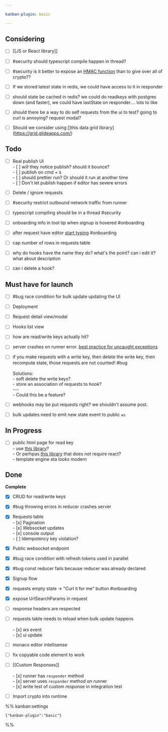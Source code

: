 ```yaml
---

kanban-plugin: basic

---
```


## Considering

- [ ] [[JS or React library]]
- [ ] #security should typescript compile happen in thread?
- [ ] #security is it better to expose an [HMAC function](https://gist.github.com/stigok/57d075c1cf2a609cb758898c0b202428?permalink_comment_id=4052765#gistcomment-4052765) than to give over all of crypto??
- [ ] If we stored latest state in redis, we could have access to it in responder
- [ ] should state be cached in redis? we could do readkeys with postgres down (and faster), we could have lastState on responder.... lots to like
- [ ] should there be a way to do self requests from the ui to test? going to curl is annoying? request modal?
- [ ] Should we consider using []this data grid library](https://grid.glideapps.com/)


## Todo

- [ ] Real publish UI<br>- [ ] will they notice publish? should it bounce?<br>- [ ] publish on cmd + s <br>- [ ] should prettier run? Or should it run at another time<br>- [ ] Don't let publish happen if editor has severe errors
- [ ] Delete / ignore requests
- [ ] #security restrict outbound network traffic from runner
- [ ] typescript compiling should be in a thread #security
- [ ] onboarding info in tool tip when signup is hovered #onboarding
- [ ] after request have editor [start typing](https://github.com/convergencelabs/monaco-collab-ext) #onboarding
- [ ] cap number of rows in requests table
- [ ] why do hooks have the name they do? what's the point? can i edit it? what about description
- [ ] can i delete a hook?


## Must have for launch

- [ ] #bug race condition for bulk update updating the UI
- [ ] Deployment
- [ ] Request detail view/modal
- [ ] Hooks list view
- [ ] how are read/write keys actually hit?
- [ ] server crashes on runner error. [best practice for uncaught exceptions](https://www.honeybadger.io/blog/errors-nodejs/#uncaught-exceptions-and-unhandled-promise-rejections)
- [ ] if you make requests with a write key, then delete the write key, then recompute state, those requests are not counted! #bug<br><br>Solutions:<br>- soft delete the write keys?<br>- store an association of requests to hook?<br>---<br>- Could this be a feature?
- [ ] webhooks may be put requests right? we shouldn't assume post.
- [ ] bulk updates need to emit new state event to public `ws`


## In Progress

- [ ] public html page for read key<br>- use [this library](https://github.com/xyc/react-object-inspector)?<br>- Or perhpas [this library](https://github.com/iendeavor/object-visualizer) that does not require react?<br>- template engine eta looks modern


## Done

**Complete**
- [x] CRUD for read/write keys
- [x] #bug throwing errors in reducer crashes server
- [x] Requests table<br>- [x] Pagination<br>- [x] Websocket updates<br>- [x] console output<br>- [ ] Idempotency key violation?
- [x] Public websocket endpoint
- [x] #bug race condition with refresh tokens used in parallel
- [x] #bug const reducer fails because reducer was already declared
- [x] Signup flow
- [x] requests empty state -> "Curl it for me" button #onboarding
- [x] expose UrlSearchParams in request
- [ ] response headers are respected
- [ ] requests table needs to reload when bulk update happens<br><br>- [x] ws event<br>- [x] ui update
- [ ] monaco editor intellisense
- [ ] fix copyable code element to work
- [ ] [[Custom Responses]]<br><br>- [x] runner has `responder` method<br>- [x] server uses `responder` method on runner<br>- [x] write test of custom response in integration test
- [ ] Import crypto into runtime




%% kanban:settings
```
{"kanban-plugin":"basic"}
```
%%